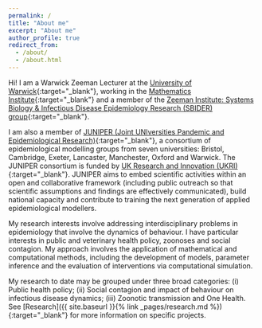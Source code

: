 ```yaml
---
permalink: /
title: "About me"
excerpt: "About me"
author_profile: true
redirect_from:
  - /about/
  - /about.html
---
```


[Warwick_link]: https://www2.warwick.ac.uk/
[SLS_link]: https://warwick.ac.uk/fac/sci/lifesci/
[WMI_link]: https://www2.warwick.ac.uk/fac/sci/maths/
[SBIDER_link]: https://www2.warwick.ac.uk/fac/cross_fac/zeeman_institute/
[MK-link]: https://www2.warwick.ac.uk/fac/sci/maths/people/staff/matt_keeling/

Hi! I am a Warwick Zeeman Lecturer at the [University of Warwick][Warwick_link]{:target="_blank"}, working in the [Mathematics Institute][WMI_link]{:target="_blank"} and a member of the [Zeeman Institute: Systems Biology & Infectious Disease Epidemiology Research (SBIDER) group][SBIDER_link]{:target="_blank"}.

I am also a member of [JUNIPER (Joint UNIversities Pandemic and Epidemiological Research)](https://maths.org/juniper/){:target="_blank"}, a consortium of epidemiological modelling groups from seven universities: Bristol, Cambridge, Exeter, Lancaster, Manchester, Oxford and Warwick. The JUNIPER consortium is funded by [UK Research and Innovation (UKRI)](https://www.ukri.org){:target="_blank"}. JUNIPER aims to embed scientific activities within an open and collaborative framework (including public outreach so that scientific assumptions and findings are effectively communicated), build national capacity and contribute to training the next generation of applied epidemiological modellers.

My research interests involve addressing interdisciplinary problems in epidemiology that involve the dynamics of behaviour. I have particular interests in public and veterinary health policy, zoonoses and social contagion. My approach involves the application of mathematical and computational methods, including the development of models, parameter inference and the evaluation of interventions via computational simulation.

My research to date may be grouped under three broad categories: (i) Public health policy; (ii) Social contagion and impact of behaviour on infectious disease dynamics; (iii) Zoonotic transmission and One Health. See [Research]({{ site.baseurl }}{% link _pages/research.md %}){:target="_blank"} for more information on specific projects.
